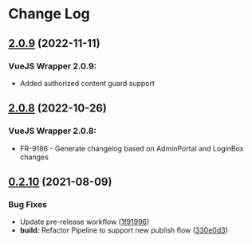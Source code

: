 # Change Log

## [2.0.9](https://github.com/frontegg/frontegg-vue/compare/v2.0.8...v2.0.9) (2022-11-11)

### VueJS Wrapper 2.0.9:
- Added authorized content guard support

## [2.0.8](https://github.com/frontegg/frontegg-vue/compare/v2.0.7...v2.0.8) (2022-10-26)

### VueJS Wrapper 2.0.8:
- FR-9186 - Generate changelog based on AdminPortal and LoginBox changes

## [0.2.10](https://github.com/frontegg/frontegg-vue/compare/v0.2.9...v0.2.10) (2021-08-09)


### Bug Fixes

* Update pre-release workflow ([1f91996](https://github.com/frontegg/frontegg-vue/commit/1f91996ad320614f3e61bfc3187724e6de133a26))
* **build:** Refactor Pipeline to support new publish flow ([330e0d3](https://github.com/frontegg/frontegg-vue/commit/330e0d3a5d643eb4f032c838c90faf98e4ee8fbc))
